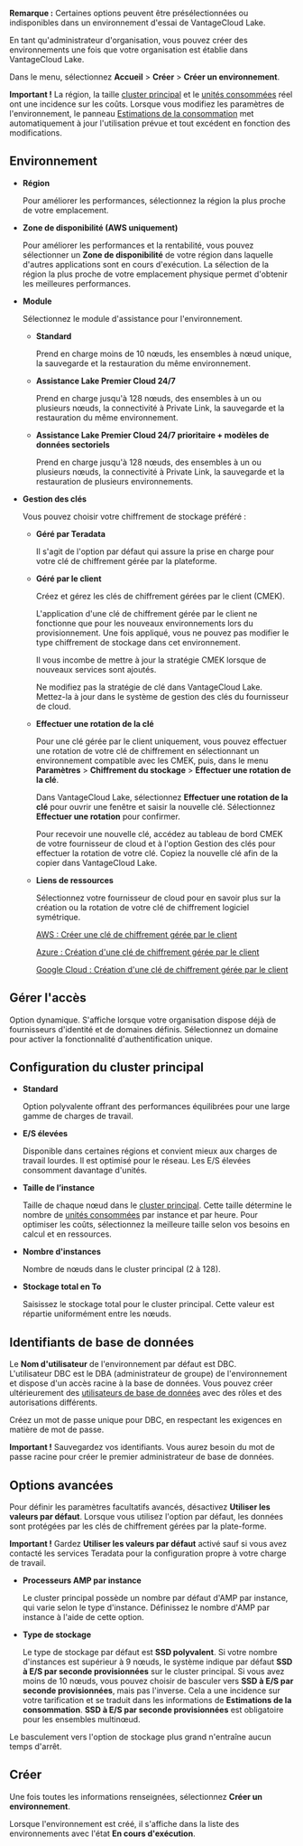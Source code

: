 **Remarque :** Certaines options peuvent être présélectionnées ou indisponibles dans un environnement d'essai de VantageCloud Lake.

En tant qu'administrateur d'organisation, vous pouvez créer des environnements une fois que votre organisation est établie dans VantageCloud Lake.

Dans le menu, sélectionnez **Accueil** \> **Créer** \> **Créer un environnement**.

**Important !** La région, la taille [cluster principal](isb1696461636881.md) et le [unités consommées](onj1682104977691.md) réel ont une incidence sur les coûts. Lorsque vous modifiez les paramètres de l'environnement, le panneau [Estimations de la consommation](aow1703107228725.md) met automatiquement à jour l'utilisation prévue et tout excédent en fonction des modifications.

Environnement
-------------

-   **Région**

    Pour améliorer les performances, sélectionnez la région la plus proche de votre emplacement.

-   **Zone de disponibilité (AWS uniquement)**

    Pour améliorer les performances et la rentabilité, vous pouvez sélectionner un **Zone de disponibilité** de votre région dans laquelle d'autres applications sont en cours d'exécution. La sélection de la région la plus proche de votre emplacement physique permet d'obtenir les meilleures performances.

-   **Module**

    Sélectionnez le module d'assistance pour l'environnement.

    -   **Standard**

        Prend en charge moins de 10 nœuds, les ensembles à nœud unique, la sauvegarde et la restauration du même environnement.

    -   **Assistance Lake Premier Cloud 24/7**

        Prend en charge jusqu'à 128 nœuds, des ensembles à un ou plusieurs nœuds, la connectivité à Private Link, la sauvegarde et la restauration du même environnement.

    -   **Assistance Lake Premier Cloud 24/7 prioritaire + modèles de données sectoriels**

        Prend en charge jusqu'à 128 nœuds, des ensembles à un ou plusieurs nœuds, la connectivité à Private Link, la sauvegarde et la restauration de plusieurs environnements.

-   **Gestion des clés**

    Vous pouvez choisir votre chiffrement de stockage préféré :

    -   **Géré par Teradata**

        Il s'agit de l'option par défaut qui assure la prise en charge pour votre clé de chiffrement gérée par la plateforme.

    -   **Géré par le client**

        Créez et gérez les clés de chiffrement gérées par le client (CMEK).

        L'application d'une clé de chiffrement gérée par le client ne fonctionne que pour les nouveaux environnements lors du provisionnement. Une fois appliqué, vous ne pouvez pas modifier le type chiffrement de stockage dans cet environnement.

        Il vous incombe de mettre à jour la stratégie CMEK lorsque de nouveaux services sont ajoutés.

        Ne modifiez pas la stratégie de clé dans VantageCloud Lake. Mettez-la à jour dans le système de gestion des clés du fournisseur de cloud.

    -   **Effectuer une rotation de la clé**

        Pour une clé gérée par le client uniquement, vous pouvez effectuer une rotation de votre clé de chiffrement en sélectionnant un environnement compatible avec les CMEK, puis, dans le menu **Paramètres** \> **Chiffrement du stockage** \> **Effectuer une rotation de la clé**.

        Dans VantageCloud Lake, sélectionnez **Effectuer une rotation de la clé** pour ouvrir une fenêtre et saisir la nouvelle clé. Sélectionnez **Effectuer une rotation** pour confirmer.

        Pour recevoir une nouvelle clé, accédez au tableau de bord CMEK de votre fournisseur de cloud et à l'option Gestion des clés pour effectuer la rotation de votre clé. Copiez la nouvelle clé afin de la copier dans VantageCloud Lake.

    -   **Liens de ressources**

        Sélectionnez votre fournisseur de cloud pour en savoir plus sur la création ou la rotation de votre clé de chiffrement logiciel symétrique.

        [AWS : Créer une clé de chiffrement gérée par le client](https://docs.teradata.com/access/sources/dita/topic?dita:topicPath=qly1704828971494.dita&utm_source=console&utm_medium=iph)

        [Azure : Création d'une clé de chiffrement gérée par le client](https://docs.teradata.com/access/sources/dita/topic?dita:topicPath=ayd1718750859566.dita&utm_source=console&utm_medium=iph)

        [Google Cloud : Création d'une clé de chiffrement gérée par le client](https://docs.teradata.com/access/sources/dita/topic?dita:topicPath=mni1632106237314.dita&utm_source=console&utm_medium=iph)

Gérer l'accès
-------------

Option dynamique. S'affiche lorsque votre organisation dispose déjà de fournisseurs d'identité et de domaines définis. Sélectionnez un domaine pour activer la fonctionnalité d'authentification unique.

Configuration du cluster principal
----------------------------------

-   **Standard**

    Option polyvalente offrant des performances équilibrées pour une large gamme de charges de travail.

-   **E/S élevées**

    Disponible dans certaines régions et convient mieux aux charges de travail lourdes. Il est optimisé pour le réseau. Les E/S élevées consomment davantage d'unités.

-   **Taille de l’instance**

    Taille de chaque nœud dans le [cluster principal](nmr1658424425362.md). Cette taille détermine le nombre de [unités consommées](tdv1682522711429.md) par instance et par heure. Pour optimiser les coûts, sélectionnez la meilleure taille selon vos besoins en calcul et en ressources.

-   **Nombre d'instances**

    Nombre de nœuds dans le cluster principal (2 à 128).

-   **Stockage total en To**

    Saisissez le stockage total pour le cluster principal. Cette valeur est répartie uniformément entre les nœuds.

Identifiants de base de données
-------------------------------

Le **Nom d'utilisateur** de l'environnement par défaut est DBC. L'utilisateur DBC est le DBA (administrateur de groupe) de l'environnement et dispose d'un accès racine à la base de données. Vous pouvez créer ultérieurement des [utilisateurs de base de données](wxe1659392685092.md) avec des rôles et des autorisations différents.

Créez un mot de passe unique pour DBC, en respectant les exigences en matière de mot de passe.

**Important !** Sauvegardez vos identifiants. Vous aurez besoin du mot de passe racine pour créer le premier administrateur de base de données.

Options avancées
----------------

Pour définir les paramètres facultatifs avancés, désactivez **Utiliser les valeurs par défaut**. Lorsque vous utilisez l'option par défaut, les données sont protégées par les clés de chiffrement gérées par la plate-forme.

**Important !** Gardez **Utiliser les valeurs par défaut** activé sauf si vous avez contacté les services Teradata pour la configuration propre à votre charge de travail.

-   **Processeurs AMP par instance**

    Le cluster principal possède un nombre par défaut d'AMP par instance, qui varie selon le type d'instance. Définissez le nombre d'AMP par instance à l'aide de cette option.

-   **Type de stockage**

    Le type de stockage par défaut est **SSD polyvalent**. Si votre nombre d'instances est supérieur à 9 nœuds, le système indique par défaut **SSD à E/S par seconde provisionnées** sur le cluster principal. Si vous avez moins de 10 nœuds, vous pouvez choisir de basculer vers **SSD à E/S par seconde provisionnées**, mais pas l'inverse. Cela a une incidence sur votre tarification et se traduit dans les informations de **Estimations de la consommation**. **SSD à E/S par seconde provisionnées** est obligatoire pour les ensembles multinœud.

Le basculement vers l'option de stockage plus grand n'entraîne aucun temps d'arrêt.

Créer
-----

Une fois toutes les informations renseignées, sélectionnez **Créer un environnement**.

Lorsque l'environnement est créé, il s'affiche dans la liste des environnements avec l'état **En cours d'exécution**.
